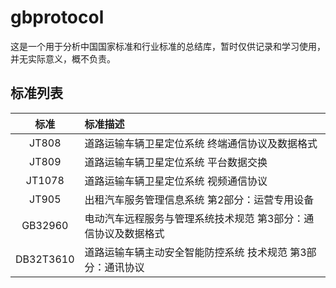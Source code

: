 # gbprotocol
这是一个用于分析中国国家标准和行业标准的总结库，暂时仅供记录和学习使用，并无实际意义，概不负责。

## 标准列表

|   标准    | 标准描述                                                       |
| :-------: | :------------------------------------------------------------- |
|   JT808   | 道路运输车辆卫星定位系统 终端通信协议及数据格式                |
|   JT809   | 道路运输车辆卫星定位系统 平台数据交换                          |
|  JT1078   | 道路运输车辆卫星定位系统 视频通信协议                          |
|   JT905   | 出租汽车服务管理信息系统 第2部分：运营专用设备                 |
|  GB32960  | 电动汽车远程服务与管理系统技术规范 第3部分：通信协议及数据格式 |
| DB32T3610 | 道路运输车辆主动安全智能防控系统 技术规范 第3部分：通讯协议    |
